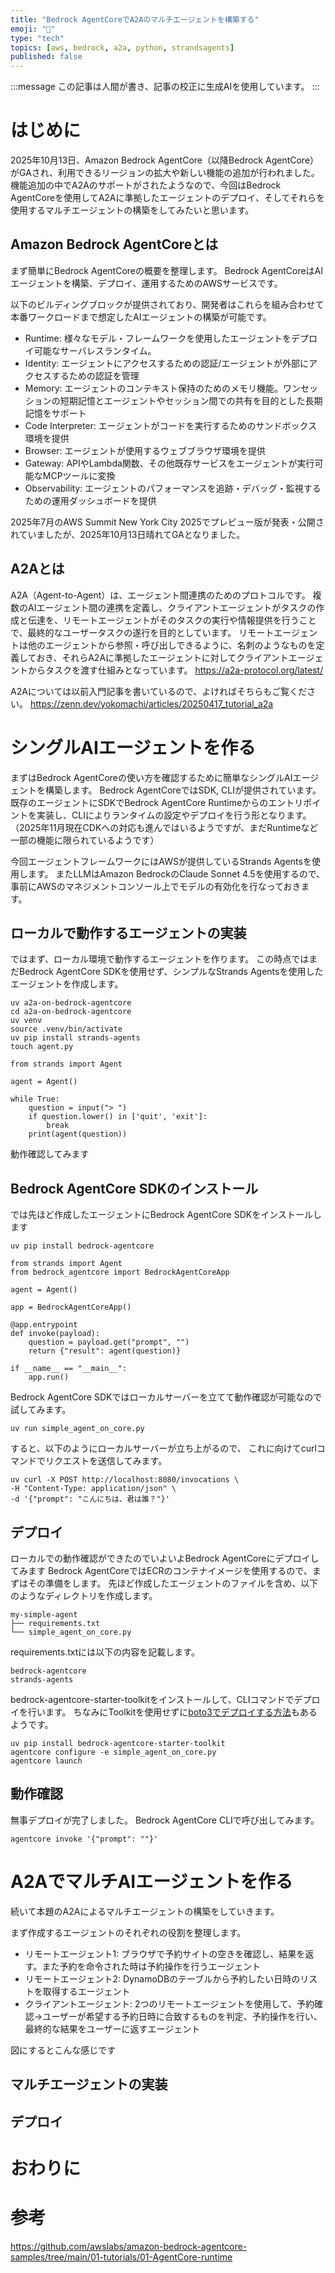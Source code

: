 ```yaml
---
title: "Bedrock AgentCoreでA2Aのマルチエージェントを構築する"
emoji: "📇"
type: "tech"
topics: [aws, bedrock, a2a, python, strandsagents]
published: false
---
```


:::message
この記事は人間が書き、記事の校正に生成AIを使用しています。
:::

# はじめに
2025年10月13日、Amazon Bedrock AgentCore（以降Bedrock AgentCore）がGAされ、利用できるリージョンの拡大や新しい機能の追加が行われました。
機能追加の中でA2Aのサポートがされたようなので、今回はBedrock AgentCoreを使用してA2Aに準拠したエージェントのデプロイ、そしてそれらを使用するマルチエージェントの構築をしてみたいと思います。

## Amazon Bedrock AgentCoreとは
まず簡単にBedrock AgentCoreの概要を整理します。
Bedrock AgentCoreはAIエージェントを構築、デプロイ、運用するためのAWSサービスです。

以下のビルディングブロックが提供されており、開発者はこれらを組み合わせて本番ワークロードまで想定したAIエージェントの構築が可能です。
- Runtime: 様々なモデル・フレームワークを使用したエージェントをデプロイ可能なサーバレスランタイム。
- Identity: エージェントにアクセスするための認証/エージェントが外部にアクセスするための認証を管理
- Memory: エージェントのコンテキスト保持のためのメモリ機能。ワンセッションの短期記憶とエージェントやセッション間での共有を目的とした長期記憶をサポート
- Code Interpreter: エージェントがコードを実行するためのサンドボックス環境を提供
- Browser: エージェントが使用するウェブブラウザ環境を提供
- Gateway: APIやLambda関数、その他既存サービスをエージェントが実行可能なMCPツールに変換
- Observability: エージェントのパフォーマンスを追跡・デバッグ・監視するための運用ダッシュボードを提供

2025年7月のAWS Summit New York City 2025でプレビュー版が発表・公開されていましたが、2025年10月13日晴れてGAとなりました。


## A2Aとは
A2A（Agent-to-Agent）は、エージェント間連携のためのプロトコルです。
複数のAIエージェント間の連携を定義し、クライアントエージェントがタスクの作成と伝達を、リモートエージェントがそのタスクの実行や情報提供を行うことで、最終的なユーザータスクの遂行を目的としています。
リモートエージェントは他のエージェントから参照・呼び出しできるように、名刺のようなものを定義しておき、それらA2Aに準拠したエージェントに対してクライアントエージェントからタスクを渡す仕組みとなっています。
https://a2a-protocol.org/latest/

A2Aについては以前入門記事を書いているので、よければそちらもご覧ください。
https://zenn.dev/yokomachi/articles/20250417_tutorial_a2a



# シングルAIエージェントを作る
まずはBedrock AgentCoreの使い方を確認するために簡単なシングルAIエージェントを構築します。
Bedrock AgentCoreではSDK, CLIが提供されています。
既存のエージェントにSDKでBedrock AgentCore Runtimeからのエントリポイントを実装し、CLIによりランタイムの設定やデプロイを行う形となります。
（2025年11月現在CDKへの対応も進んではいるようですが、まだRuntimeなど一部の機能に限られているようです）

今回エージェントフレームワークにはAWSが提供しているStrands Agentsを使用します。
またLLMはAmazon BedrockのClaude Sonnet 4.5を使用するので、事前にAWSのマネジメントコンソール上でモデルの有効化を行なっておきます。


## ローカルで動作するエージェントの実装
ではまず、ローカル環境で動作するエージェントを作ります。
この時点ではまだBedrock AgentCore SDKを使用せず、シンプルなStrands Agentsを使用したエージェントを作成します。

```bash: Terminal
uv a2a-on-bedrock-agentcore
cd a2a-on-bedrock-agentcore
uv venv
source .venv/bin/activate
uv pip install strands-agents
touch agent.py
```

```python: simple_agent.py
from strands import Agent

agent = Agent()

while True:
    question = input("> ")
    if question.lower() in ['quit', 'exit']:
        break
    print(agent(question))
```

動作確認してみます

## Bedrock AgentCore SDKのインストール
では先ほど作成したエージェントにBedrock AgentCore SDKをインストールします

```bash: Terminal
uv pip install bedrock-agentcore
```

```python: simple_agent_on_core.py
from strands import Agent
from bedrock_agentcore import BedrockAgentCoreApp

agent = Agent()

app = BedrockAgentCoreApp()

@app.entrypoint
def invoke(payload):
    question = payload.get("prompt", "")
    return {"result": agent(question)}

if __name__ == "__main__":
    app.run()
```
Bedrock AgentCore SDKではローカルサーバーを立てて動作確認が可能なので試してみます。

```bash: Terminal
uv run simple_agent_on_core.py
```
すると、以下のようにローカルサーバーが立ち上がるので、
これに向けてcurlコマンドでリクエストを送信してみます。

```bash: Terminal
uv curl -X POST http://localhost:8080/invocations \
-H "Content-Type: application/json" \
-d '{"prompt": "こんにちは、君は誰？"}'
```

## デプロイ
ローカルでの動作確認ができたのでいよいよBedrock AgentCoreにデプロイしてみます
Bedrock AgentCoreではECRのコンテナイメージを使用するので、まずはその準備をします。
先ほど作成したエージェントのファイルを含め、以下のようなディレクトリを作成します。
```
my-simple-agent
├── requirements.txt
└── simple_agent_on_core.py
```

requirements.txtには以下の内容を記載します。
```text: requirements.txt
bedrock-agentcore
strands-agents
```

bedrock-agentcore-starter-toolkitをインストールして、CLIコマンドでデプロイを行います。
ちなみにToolkitを使用せずに[boto3でデプロイする方法](https://docs.aws.amazon.com/bedrock-agentcore/latest/devguide/getting-started-custom.html)もあるようです。

```bash: Terminal
uv pip install bedrock-agentcore-starter-toolkit
agentcore configure -e simple_agent_on_core.py
agentcore launch
```

## 動作確認
無事デプロイが完了しました。
Bedrock AgentCore CLIで呼び出してみます。

```bash: Terminal
agentcore invoke '{"prompt": ""}'
```


# A2AでマルチAIエージェントを作る
続いて本題のA2Aによるマルチエージェントの構築をしていきます。

まず作成するエージェントのそれぞれの役割を整理します。
- リモートエージェント1: ブラウザで予約サイトの空きを確認し、結果を返す。また予約を命令された時は予約操作を行うエージェント
- リモートエージェント2: DynamoDBのテーブルから予約したい日時のリストを取得するエージェント
- クライアントエージェント: 2つのリモートエージェントを使用して、予約確認->ユーザーが希望する予約日時に合致するものを判定、予約操作を行い、最終的な結果をユーザーに返すエージェント

図にするとこんな感じです


## マルチエージェントの実装



## デプロイ


# おわりに

# 参考
https://github.com/awslabs/amazon-bedrock-agentcore-samples/tree/main/01-tutorials/01-AgentCore-runtime

